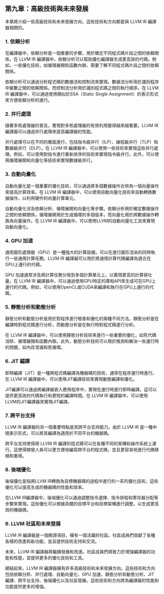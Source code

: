 ## 第九章：高級技術與未來發展

本章將介紹一些高級技術和未來發展方向，這些技術和方向都是與 LLVM IR 編譯器相關的。

### 1. 依賴分析

在編譯器中，依賴分析是一個重要的步驟，用於確定不同程式碼片段之間的依賴關係。在 LLVM IR 編譯器中，依賴分析可以幫助優化編譯器生成更高效的代碼。例如，一些優化技術，如循環展開和函數內聯，需要了解不同程式碼片段之間的依賴關係。

依賴分析可以通過分析程式碼的數據流和控制流來實現。數據流分析用於識別程序中變數之間的依賴關係，而控制流分析用於識別程式碼之間的執行順序。在 LLVM IR 編譯器中，可以通過使用類似於SSA（Static Single Assignment）的表示形式來方便依賴分析的進行。

### 2. 并行處理

隨著多核處理器的普及，實現對多核處理器的有效利用變得越來越重要。LLVM IR 編譯器可以通過并行處理來提高編譯器的性能。

并行處理可以在不同的層面進行，包括指令級并行（ILP）、線程級并行（TLP）和數據級并行（DLP）。在 LLVM IR 編譯器中，可以使用一些技術來實現這些并行處理。例如，可以使用對指令進行重新排序的技術來實現指令級并行。此外，可以使用循環展開和向量化等技術來實現數據級并行。

### 3. 自動向量化

自動向量化是一個重要的優化技術，可以通過將多個數據操作合併為一個向量操作來提高計算效率。在 LLVM IR 編譯器中，可以使用自動向量化技術來自動轉換數據操作，以利用硬件的向量計算單元。

自動向量化涉及依賴分析、循環展開和向量化等步驟。依賴分析用於確定數據操作之間的依賴關係，循環展開用於生成循環的多個版本，而向量化用於將數據操作轉換為向量操作。在 LLVM IR 編譯器中，可以使用LLVM的自動向量化工具來實現自動向量化。

### 4. GPU 加速

通用圖形處理器（GPU）是一種強大的計算設備，可以在進行圖形渲染的同時執行一些通用計算任務。LLVM IR 編譯器可以用於將通用計算代碼編譯為適合在GPU上運行的代碼。

GPU 加速通常涉及將計算任務分發到多個計算單元上，以實現更高的計算吞吐量。在 LLVM IR 編譯器中，可以通過使用GPU特定的庫和API來生成可在GPU上運行的代碼。例如，可以使用OpenCL或CUDA來編譯和執行在GPU上運行的代碼。

### 5. 靜態分析和動態分析

靜態分析和動態分析是用於對程序進行檢查和優化的兩種不同方法。靜態分析是在編譯時對程式碼進行分析，而動態分析是在執行時對程式碼進行分析。

在 LLVM IR 編譯器中，可以使用靜態分析技術來進行一些重要的優化，如死代碼消除、循環展開和函數內聯。此外，動態分析技術可以用於檢測和解決一些運行時的問題，如內存泄漏和死循環。

### 6. JIT 編譯

即時編譯（JIT）是一種將程式碼編譯為機器碼的技術，通常在程序運行時進行。在 LLVM IR 編譯器中，可以使用JIT編譯技術來實現動態編譯和優化。

JIT編譯可以通過將編譯器嵌入應用程序中，實現在運行時進行即時編譯。這可以提供更高效的代碼執行和更短的編譯時間。在 LLVM IR 編譯器中，可以使用LLVM的JIT編譯器來實現JIT編譯。

### 7. 跨平台支持

LLVM IR 編譯器的另一個重要特點是其跨平台支持能力。由於 LLVM IR 是一種中間表示形式，可以將其編譯為適用於不同平台的機器碼。

跨平台支持使得用 LLVM IR 編譯的程式碼可以在各種不同的架構和操作系統上運行。這使得開發人員可以更方便地編寫跨平台的程式碼，並且更容易地進行代碼移植和重用。

### 8. 後端優化

後端優化是指將LLVM IR轉換為目標機器碼的過程中進行的一系列優化技術。這些優化可以提高生成的機器碼的性能和效率。

在LLVM IR編譯器中，後端優化可以通過調整指令選擇、指令排程和寄存器分配等步驟來實現。這些優化可以根據具體的目標平台和目標架構進行調整，以生成更高效的機器碼。

### 9. LLVM 社區和未來發展

LLVM IR 編譯器是一個開源項目，擁有一個活躍的社區。社區成員們貢獻了各種各樣的改進和新功能，並且提供技術支持和交流。

未來，LLVM IR 編譯器將繼續發展和改進。社區成員們將致力於增強編譯器的功能和性能，並提供更多的優化技術和工具。

總結起來，LLVM IR 編譯器擁有許多高級技術和未來發展方向。這些技術和方向包括依賴分析、并行處理、自動向量化、GPU 加速、靜態分析和動態分析、JIT 編譯、跨平台支持、後端優化以及社區發展。這些技術和方向將為編譯器的性能和功能提供更多的增強。